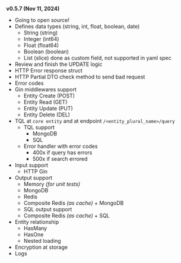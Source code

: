 **v0.5.7 (Nov 11, 2024)**
- Going to open source!
- Defines data types (string, int, float, boolean, date)
    - String (string)
    - Integer (int64)
    - Float (float64)
    - Boolean (boolean)
    - List (slice) done as custom field, not supported in yaml spec
- Review and finish the UPDATE logic
- HTTP Error response struct
- HTTP Partial DTO check method to send bad request
- Error codes
- Gin middlewares support
    - Entity Create (POST)
    - Entity Read (GET)
    - Entity Update (PUT)
    - Entity Delete (DEL)
- TQL at `core entity` and at endpoint `/<entity_plural_name>/query`
    - TQL support
        - MongoDB
        - SQL
    - Error handler with error codes
        - 400x if query has errors
        - 500x if search errored
- Input support
    - HTTP Gin
- Output support
    - Memory _(for unit tests)_
    - MongoDB
    - Redis
    - Composite Redis _(as cache)_ + MongoDB
    - SQL output support
    - Composite Redis _(as cache)_ + SQL
- Entity relationship
    - HasMany
    - HasOne
    - Nested loading
- Encryption at storage
- Logs